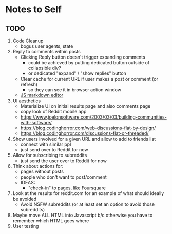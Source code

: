 # Notes to Self
## TODO
1. Code Cleanup
    - bogus user agents, state
1. Reply to comments within posts
    - Clicking Reply button doesn't trigger expanding comments
        - could be achieved by putting dedicated button outside of collapsible div?
        - or dedicated "expand" / "show replies" button
    - Clear cache for current URL if user makes a post or comment (or refresh)
        - so they can see it in browser action window
    - [JS markdown editor](https://simplemde.com/)
1. UI aesthetics
    - Materialize UI on initial results page and also comments page
    - copy look of Reddit mobile app
    - https://www.joelonsoftware.com/2003/03/03/building-communities-with-software/
    - https://blog.codinghorror.com/web-discussions-flat-by-design/
    - https://blog.codinghorror.com/discussions-flat-or-threaded/
1. Show users involved for a given URL and allow to add to friends list
    - connect with similar ppl
    - just send over to Reddit for now
1. Allow for subscribing to subreddits
    - just send the user over to Reddit for now
1. Think about actions for:
    - pages without posts
    - people who don't want to post/comment
    - IDEAS:
        - "check-in" to pages, like Foursquare
1. Look at the results for reddit.com for an example of what should ideally be avoided
    - Avoid NSFW subreddits (or at least set an option to avoid those subreddits)
1. Maybe move ALL HTML into Javascript b/c otherwise you have to remember which HTML goes where
1. User testing
